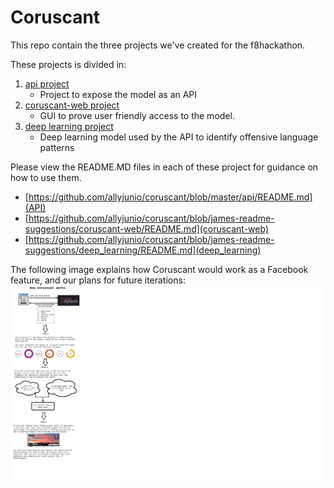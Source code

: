 # Coruscant 

This repo contain the three projects we've created for the f8hackathon.

These projects is divided in:

1. [api project](api)
    - Project to expose the model as an API
2. [coruscant-web project](coruscant-web)
    - GUI to prove user friendly access to the model.
3. [deep learning project](deep_learning)
    - Deep learning model used by the API to identify offensive language patterns


Please view the README.MD files in each of these project for guidance on how to use them.
* [https://github.com/allyjunio/coruscant/blob/master/api/README.md](API)
* [https://github.com/allyjunio/coruscant/blob/james-readme-suggestions/coruscant-web/README.md](coruscant-web)
* [https://github.com/allyjunio/coruscant/blob/james-readme-suggestions/deep_learning/README.md](deep_learning)


The following image explains how Coruscant would work as a Facebook feature, and our plans for future iterations:
![alt text](how-coruscant-works.png)
